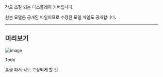 각도 조절 되는 디스플레이 커버입니다.

원본 모델은 공개된 파일이므로 수정된 모델 파일도 공개합니다.

***

## 미리보기

![image](https://user-images.githubusercontent.com/14369006/236596891-e54b7210-de4e-4d71-892b-2a6838c9c760.png)


Todo

홈을 파서 각도 고정되게 할 것
